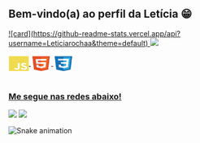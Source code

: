 ## Bem-vindo(a) ao perfil da Letícia 😁

 <div>
  <a href="https://github.com/Leticiarochaa">
   ![card](https://github-readme-stats.vercel.app/api?username=Leticiarochaa&theme=default)
   <img height="180em" src="https://github-readme-stats.vercel.app/api/top-langs/?username=Leticiarochaa&layout=compact&langs_count=6&theme=tokyonight"/>

</div>
<div style="display: inline_block"><br>
  <img align="center" alt="Js" height="30" width="40" src="https://raw.githubusercontent.com/devicons/devicon/master/icons/javascript/javascript-plain.svg">
  <img align="center" alt="HTML" height="30" width="40" src="https://raw.githubusercontent.com/devicons/devicon/master/icons/html5/html5-original.svg">
  <img align="center" alt="CSS" height="30" width="40" src="https://raw.githubusercontent.com/devicons/devicon/master/icons/css3/css3-original.svg">
</div>
 
 <br>
 
  ### Me segue nas redes abaixo!
 
<div> 
  <a href="https://instagram.com/leticia_rochasilva" target="_blank"><img src="https://img.shields.io/badge/-Instagram-%23E4405F?style=for-the-badge&logo=instagram&logoColor=white" target="_blank"></a>
  <a href="https://www.linkedin.com/in/leticia-rocha-da-silva-ba4588149" target="_blank"><img src="https://img.shields.io/badge/-LinkedIn-%230077B5?style=for-the-badge&logo=linkedin&logoColor=white" target="_blank"></a> 

 ![Snake animation](https://github.com/Leticiarochaa/Leticiarochaa/blob/output/github-contribution-grid-snake.svg)

</div>
